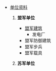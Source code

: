 - [单位资料](复仇时刻资料)

  1. **盟军单位**
      - [盟军建筑](盟军步兵)
        * 发电厂
      - 盟军防御建筑
      - 盟军步兵
      - 盟军载具

  2. **苏军单位**